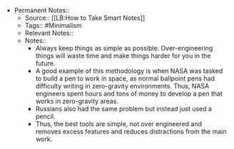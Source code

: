 - Permanent Notes::
    - Source:: [[LB:How to Take Smart Notes]]
    - Tags:: #Minimalism 
    - Relevant Notes:: 
    - Notes:: 
        - Always keep things as simple as possible. Over-engineering things will waste time and make things harder for you in the future.
        - A good example of this methodology is when NASA was tasked to build a pen to work in space, as normal ballpoint pens had difficulty writing in zero-gravity environments. Thus, NASA engineers spent hours and tons of money to develop a pen that works in zero-gravity areas. 
        - Russians also had the same problem but instead just used a pencil. 
        - Thus, the best tools are simple, not over engineered and removes excess features and reduces distractions from the main work. 

